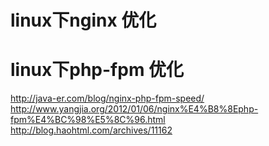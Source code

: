 # linux下nginx 优化







# linux下php-fpm 优化



<http://java-er.com/blog/nginx-php-fpm-speed/>
<http://www.yangjia.org/2012/01/06/nginx%E4%B8%8Ephp-fpm%E4%BC%98%E5%8C%96.html>
<http://blog.haohtml.com/archives/11162>


